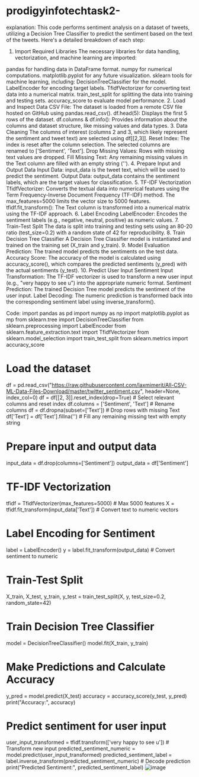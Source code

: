 
# prodigyinfotechtask2-
explanation:
This code performs sentiment analysis on a dataset of tweets, utilizing a Decision Tree Classifier to predict the sentiment based on the text of the tweets. Here's a detailed breakdown of each step:

1. Import Required Libraries
The necessary libraries for data handling, vectorization, and machine learning are imported:

pandas for handling data in DataFrame format.
numpy for numerical computations.
matplotlib.pyplot for any future visualization.
sklearn tools for machine learning, including:
DecisionTreeClassifier for the model.
LabelEncoder for encoding target labels.
TfidfVectorizer for converting text data into a numerical matrix.
train_test_split for splitting the data into training and testing sets.
accuracy_score to evaluate model performance.
2. Load and Inspect Data
CSV File: The dataset is loaded from a remote CSV file hosted on GitHub using pandas.read_csv().
df.head(5): Displays the first 5 rows of the dataset.
df.columns & df.info(): Provides information about the columns and dataset structure, like missing values and data types.
3. Data Cleaning
The columns of interest (columns 2 and 3, which likely represent the sentiment and tweet text) are selected using df[[2,3]].
Reset Index: The index is reset after the column selection.
The selected columns are renamed to ['Sentiment', 'Text'].
Drop Missing Values: Rows with missing text values are dropped.
Fill Missing Text: Any remaining missing values in the Text column are filled with an empty string ('').
4. Prepare Input and Output Data
Input Data: input_data is the tweet text, which will be used to predict the sentiment.
Output Data: output_data contains the sentiment labels, which are the target values for classification.
5. TF-IDF Vectorization
TfidfVectorizer: Converts the textual data into numerical features using the Term Frequency-Inverse Document Frequency (TF-IDF) method. The max_features=5000 limits the vector size to 5000 features.
tfidf.fit_transform(): The Text column is transformed into a numerical matrix using the TF-IDF approach.
6. Label Encoding
LabelEncoder: Encodes the sentiment labels (e.g., negative, neutral, positive) as numeric values.
7. Train-Test Split
The data is split into training and testing sets using an 80-20 ratio (test_size=0.2) with a random state of 42 for reproducibility.
8. Train Decision Tree Classifier
A Decision Tree Classifier model is instantiated and trained on the training set (X_train and y_train).
9. Model Evaluation
Prediction: The trained model predicts the sentiments on the test data.
Accuracy Score: The accuracy of the model is calculated using accuracy_score(), which compares the predicted sentiments (y_pred) with the actual sentiments (y_test).
10. Predict User Input Sentiment
Input Transformation: The TF-IDF vectorizer is used to transform a new user input (e.g., "very happy to see u") into the appropriate numeric format.
Sentiment Prediction: The trained Decision Tree model predicts the sentiment of the user input.
Label Decoding: The numeric prediction is transformed back into the corresponding sentiment label using inverse_transform().

Code:
import pandas as pd
import numpy as np
import matplotlib.pyplot as mp
from sklearn.tree import DecisionTreeClassifier
from sklearn.preprocessing import LabelEncoder
from sklearn.feature_extraction.text import TfidfVectorizer
from sklearn.model_selection import train_test_split
from sklearn.metrics import accuracy_score

# Load the dataset
df = pd.read_csv("https://raw.githubusercontent.com/laxmimerit/All-CSV-ML-Data-Files-Download/master/twitter_sentiment.csv", header=None, index_col=0)
df = df[[2, 3]].reset_index(drop=True)  # Select relevant columns and reset index
df.columns = ['Sentiment', 'Text']  # Rename columns
df = df.dropna(subset=['Text'])  # Drop rows with missing Text
df['Text'] = df['Text'].fillna('')  # Fill any remaining missing text with empty string

# Prepare input and output data
input_data = df.drop(columns=['Sentiment'])
output_data = df['Sentiment']

# TF-IDF Vectorization
tfidf = TfidfVectorizer(max_features=5000)  # Max 5000 features
X = tfidf.fit_transform(input_data['Text'])  # Convert text to numeric vectors

# Label Encoding for Sentiment
label = LabelEncoder()
y = label.fit_transform(output_data)  # Convert sentiment to numeric

# Train-Test Split
X_train, X_test, y_train, y_test = train_test_split(X, y, test_size=0.2, random_state=42)

# Train Decision Tree Classifier
model = DecisionTreeClassifier()
model.fit(X_train, y_train)

# Make Predictions and Calculate Accuracy
y_pred = model.predict(X_test)
accuracy = accuracy_score(y_test, y_pred)
print("Accuracy:", accuracy)

# Predict sentiment for user input
user_input_transformed = tfidf.transform(['very happy to see u'])  # Transform new input
predicted_sentiment_numeric = model.predict(user_input_transformed)
predicted_sentiment_label = label.inverse_transform(predicted_sentiment_numeric)  # Decode prediction
print("Predicted Sentiment:", predicted_sentiment_label)
![image](https://github.com/user-attachments/assets/7ecea31f-a0ac-4402-bcbf-e20f9ca5edbb)
